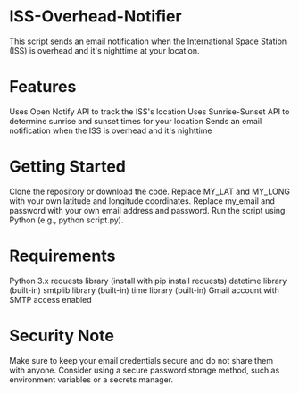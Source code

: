 # ISS-Overhead-Notifier
This script sends an email notification when the International Space Station (ISS) is overhead and it's nighttime at your location.

# Features
Uses Open Notify API to track the ISS's location
Uses Sunrise-Sunset API to determine sunrise and sunset times for your location
Sends an email notification when the ISS is overhead and it's nighttime

# Getting Started
Clone the repository or download the code.
Replace MY_LAT and MY_LONG with your own latitude and longitude coordinates.
Replace my_email and password with your own email address and password.
Run the script using Python (e.g., python script.py).

# Requirements
Python 3.x
requests library (install with pip install requests)
datetime library (built-in)
smtplib library (built-in)
time library (built-in)
Gmail account with SMTP access enabled

# Security Note
Make sure to keep your email credentials secure and do not share them with anyone.
Consider using a secure password storage method, such as environment variables or a secrets manager.
